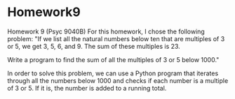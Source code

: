 # Homework9
Homework 9 (Psyc 9040B)
For this homework, I chose the following problem: 
"If we list all the natural numbers below ten that are multiples of 3 or 5, we get 3, 5, 6, and 9. The sum of these multiples is 23.

Write a program to find the sum of all the multiples of 3 or 5 below 1000." 

In order to solve this problem, we can use a Python program that iterates through all the numbers below 1000 and checks if each number is a multiple of 3 or 5. If it is, the number is added to a running total.
